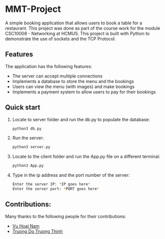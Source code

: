 # MMT-Project

A simple booking application that allows users to book a table for a restaurant. This project was done as part of the course work for the module CSC10008 - Networking at HCMUS. This project is built with Python to demonstrate the use of sockets and the TCP Protocol.

## Features

The application has the following features:

-   The server can accept multiple connections
-   Implements a database to store the menu and the bookings
-   Users can view the menu (with images) and make bookings
-   Implements a payment system to allow users to pay for their bookings

## Quick start

1. Locate to server folder and run the db.py to populate the database:

    ```bash
    python3 db.py
    ```

3. Run the server:

    ```bash
    python3 server.py
    ```

4. Locate to the client folder and run the App.py file on a different terminal:

    ```bash
    python3 App.py
    ```
    
5. Type in the ip address and the port number of the server:

    ```bash
    Enter the server IP: *IP goes here*
    Enter the server port: *PORT goes here*
    ```

## Contributions:

Many thanks to the following people for their contributions:

-   [Vu Hoai Nam](https://github.com/namhoai1109)
-   [Truong Do Truong Thinh](https://github.com/td2thinh)
